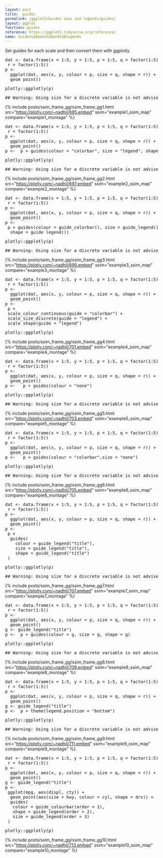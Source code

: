 ```yaml
---
layout: post
title:  guides
permalink: /ggplot2/Guides axes and legends/guides/
layout: ggplot
function: guides
reference: https://ggplot2.tidyverse.org/reference/
name: Guides%20axes%20and%20legends
---
```


Set guides for each scale and then convert them with ggplotly.








<pre class="mcode">
dat <- data.frame(x = 1:5, y = 1:5, p = 1:5, q = factor(1:5),
 r = factor(1:5))
p <-
  ggplot(dat, aes(x, y, colour = p, size = q, shape = r)) +
  geom_point()
</pre>


<pre class="mcode">
plotly::ggplotly(p)
</pre>

<pre class="wcode">
## Warning: Using size for a discrete variable is not advised.
</pre>

{% include posts/ssim_frame_gg/ssim_frame_gg1.html src="https://plotly.com/~nadhil/695.embed" ssim="example1_ssim_map" compare="example1_montage" %}







<pre class="mcode">
dat <- data.frame(x = 1:5, y = 1:5, p = 1:5, q = factor(1:5),
 r = factor(1:5))
p <-
  ggplot(dat, aes(x, y, colour = p, size = q, shape = r)) +
  geom_point()
p <-  p + guides(colour = "colorbar", size = "legend", shape = "legend")
</pre>


<pre class="mcode">
plotly::ggplotly(p)
</pre>

<pre class="wcode">
## Warning: Using size for a discrete variable is not advised.
</pre>

{% include posts/ssim_frame_gg/ssim_frame_gg2.html src="https://plotly.com/~nadhil/697.embed" ssim="example2_ssim_map" compare="example2_montage" %}







<pre class="mcode">
dat <- data.frame(x = 1:5, y = 1:5, p = 1:5, q = factor(1:5),
 r = factor(1:5))
p <-
  ggplot(dat, aes(x, y, colour = p, size = q, shape = r)) +
  geom_point()
p <-    
 p + guides(colour = guide_colorbar(), size = guide_legend(),
  shape = guide_legend())
</pre>


<pre class="mcode">
plotly::ggplotly(p)
</pre>

<pre class="wcode">
## Warning: Using size for a discrete variable is not advised.
</pre>

{% include posts/ssim_frame_gg/ssim_frame_gg3.html src="https://plotly.com/~nadhil/699.embed" ssim="example3_ssim_map" compare="example3_montage" %}






<pre class="mcode">
dat <- data.frame(x = 1:5, y = 1:5, p = 1:5, q = factor(1:5),
 r = factor(1:5))
p <-
  ggplot(dat, aes(x, y, colour = p, size = q, shape = r)) +
  geom_point()
p <-    
 p +
 scale_colour_continuous(guide = "colorbar") +
 scale_size_discrete(guide = "legend") +
 scale_shape(guide = "legend")
</pre>


<pre class="mcode">
plotly::ggplotly(p)
</pre>

{% include posts/ssim_frame_gg/ssim_frame_gg4.html src="https://plotly.com/~nadhil/701.embed" ssim="example4_ssim_map" compare="example4_montage" %}







<pre class="mcode">
dat <- data.frame(x = 1:5, y = 1:5, p = 1:5, q = factor(1:5),
 r = factor(1:5))
p <-
  ggplot(dat, aes(x, y, colour = p, size = q, shape = r)) +
  geom_point()
p <-   p + guides(colour = "none")
</pre>


<pre class="mcode">
plotly::ggplotly(p)
</pre>

<pre class="wcode">
## Warning: Using size for a discrete variable is not advised.
</pre>

{% include posts/ssim_frame_gg/ssim_frame_gg5.html src="https://plotly.com/~nadhil/703.embed" ssim="example5_ssim_map" compare="example5_montage" %}







<pre class="mcode">
dat <- data.frame(x = 1:5, y = 1:5, p = 1:5, q = factor(1:5),
 r = factor(1:5))
p <-
  ggplot(dat, aes(x, y, colour = p, size = q, shape = r)) +
  geom_point()
p <-   p + guides(colour = "colorbar",size = "none")
</pre>


<pre class="mcode">
plotly::ggplotly(p)
</pre>

<pre class="wcode">
## Warning: Using size for a discrete variable is not advised.
</pre>

{% include posts/ssim_frame_gg/ssim_frame_gg6.html src="https://plotly.com/~nadhil/705.embed" ssim="example6_ssim_map" compare="example6_montage" %}







<pre class="mcode">
dat <- data.frame(x = 1:5, y = 1:5, p = 1:5, q = factor(1:5),
 r = factor(1:5))
p <-
  ggplot(dat, aes(x, y, colour = p, size = q, shape = r)) +
  geom_point()
p <-    
 p +
  guides(
    colour = guide_legend("title"),
    size = guide_legend("title"),
    shape = guide_legend("title")
 )
</pre>


<pre class="mcode">
plotly::ggplotly(p)
</pre>

<pre class="wcode">
## Warning: Using size for a discrete variable is not advised.
</pre>

{% include posts/ssim_frame_gg/ssim_frame_gg7.html src="https://plotly.com/~nadhil/707.embed" ssim="example7_ssim_map" compare="example7_montage" %}







<pre class="mcode">
dat <- data.frame(x = 1:5, y = 1:5, p = 1:5, q = factor(1:5),
 r = factor(1:5))
p <-
  ggplot(dat, aes(x, y, colour = p, size = q, shape = r)) +
  geom_point()
g <- guide_legend("title")
p <-  p + guides(colour = g, size = g, shape = g)
</pre>


<pre class="mcode">
plotly::ggplotly(p)
</pre>

<pre class="wcode">
## Warning: Using size for a discrete variable is not advised.
</pre>

{% include posts/ssim_frame_gg/ssim_frame_gg8.html src="https://plotly.com/~nadhil/709.embed" ssim="example8_ssim_map" compare="example8_montage" %}







<pre class="mcode">
dat <- data.frame(x = 1:5, y = 1:5, p = 1:5, q = factor(1:5),
 r = factor(1:5))
p <-
  ggplot(dat, aes(x, y, colour = p, size = q, shape = r)) +
  geom_point()
g <- guide_legend("title")
p <-  p + theme(legend.position = "bottom")
</pre>


<pre class="mcode">
plotly::ggplotly(p)
</pre>

<pre class="wcode">
## Warning: Using size for a discrete variable is not advised.
</pre>

{% include posts/ssim_frame_gg/ssim_frame_gg9.html src="https://plotly.com/~nadhil/711.embed" ssim="example9_ssim_map" compare="example9_montage" %}







<pre class="mcode">
dat <- data.frame(x = 1:5, y = 1:5, p = 1:5, q = factor(1:5),
 r = factor(1:5))
p <-
  ggplot(dat, aes(x, y, colour = p, size = q, shape = r)) +
  geom_point()
g <- guide_legend("title")
p <-    
 ggplot(mpg, aes(displ, cty)) +
  geom_point(aes(size = hwy, colour = cyl, shape = drv)) +
  guides(
   colour = guide_colourbar(order = 1),
   shape = guide_legend(order = 2),
   size = guide_legend(order = 3)
 )
</pre>


<pre class="mcode">
plotly::ggplotly(p)
</pre>

{% include posts/ssim_frame_gg/ssim_frame_gg10.html src="https://plotly.com/~nadhil/713.embed" ssim="example10_ssim_map" compare="example10_montage" %}



